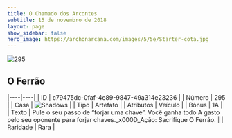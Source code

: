 ```yaml
---
title: O Chamado dos Arcontes
subtitle: 15 de novembro de 2018
layout: page
show_sidebar: false
hero_image: https://archonarcana.com/images/5/5e/Starter-cota.jpg
---
```


![295](https://cdn.keyforgegame.com/media/card_front/pt/341_295_45HVFWG7RMPF_pt.png)

## O Ferrão

|----|----|
| ID | c79475dc-0faf-4e89-9847-49a314e23236 |
| Número | 295 |
| Casa | ![Shadows](https://archonarcana.com/images/thumb/e/ee/Shadows.png/22px-Shadows.png "Sombras") |
| Tipo | Artefato |
| Atributos | Veículo |
| Bônus | 1A |
| Texto | Pule o seu passo de “forjar uma chave”. Você ganha todo A gasto pelo seu oponente para forjar chaves._x000D_Ação: Sacrifique O Ferrão. |
| Raridade | Rara |
